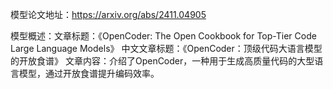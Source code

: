 模型论文地址：https://arxiv.org/abs/2411.04905

模型概述：文章标题：《OpenCoder: The Open Cookbook for Top-Tier Code Large Language Models》
中文文章标题：《OpenCoder：顶级代码大语言模型的开放食谱》
文章内容：介绍了OpenCoder，一种用于生成高质量代码的大型语言模型，通过开放食谱提升编码效率。
